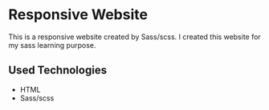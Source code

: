 # Responsive Website
This is a responsive website created by Sass/scss. I created this website for my sass learning purpose.

## Used Technologies
- HTML
- Sass/scss